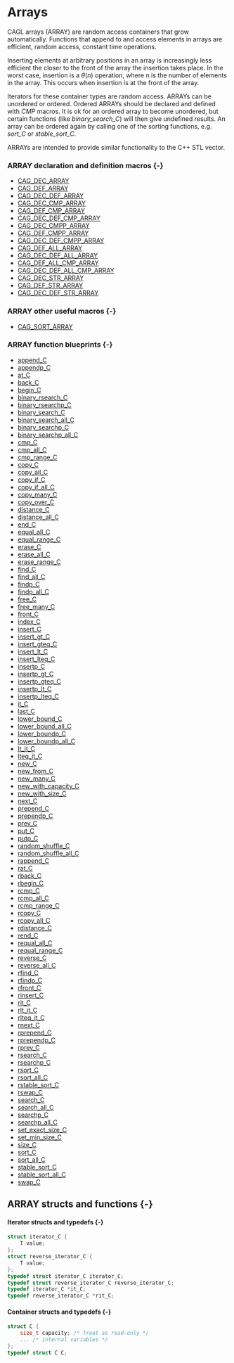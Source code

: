 # Arrays

CAGL arrays (ARRAY) are random access containers that grow automatically. Functions that append to and access elements in arrays are efficient, random access, constant time operations.

Inserting elements at arbitrary positions in an array is increasingly less efficient the closer to the front of the array the insertion takes place. In the worst case, insertion is a $\theta(n)$ operation, where n is the number of elements in the array. This occurs when insertion is at the front of the array.

Iterators for these container types are random access. ARRAYs can be unordered  or ordered. Ordered ARRAYs should be declared and defined with *CMP* macros. It is ok for an ordered array to become unordered, but certain functions (like *binary_search_C*) will then give undefined results. An array can be ordered again by calling one of the sorting functions, e.g. *sort_C* or *stable_sort_C*.

ARRAYs are intended to provide similar functionality to the C++ STL vector.

### ARRAY declaration and definition macros {-}

- [CAG_DEC_ARRAY](#cag_dec_array)
- [CAG_DEF_ARRAY](#cag_def_array)
- [CAG_DEC_DEF_ARRAY](#cag_dec_def_array)
- [CAG_DEC_CMP_ARRAY](#cag_dec_cmp_array)
- [CAG_DEF_CMP_ARRAY](#cag_def_cmp_array)
- [CAG_DEC_DEF_CMP_ARRAY](#cag_dec_def_cmp_array)
- [CAG_DEC_CMPP_ARRAY](#cag_dec_cmpp_array)
- [CAG_DEF_CMPP_ARRAY](#cag_def_cmpp_array)
- [CAG_DEC_DEF_CMPP_ARRAY](#cag_dec_def_cmpp_array)
- [CAG_DEF_ALL_ARRAY](#cag_def_all_array)
- [CAG_DEC_DEF_ALL_ARRAY](#cag_dec_def_all_array)
- [CAG_DEF_ALL_CMP_ARRAY](#cag_def_all_cmp_array)
- [CAG_DEC_DEF_ALL_CMP_ARRAY](#cag_dec_def_all_cmp_array)
- [CAG_DEC_STR_ARRAY](#cag_dec_str_array)
- [CAG_DEF_STR_ARRAY](#cag_def_str_array)
- [CAG_DEC_DEF_STR_ARRAY](#cag_dec_def_str_array)

### ARRAY other useful macros {-}

- [CAG_SORT_ARRAY](#cag_sort_array)

### ARRAY function blueprints {-}

- [append_C](#append_C-ad)
- [appendp_C](#appendp_C-ad)
- [at_C](#at_C-adhst)
- [back_C](#back_C)
- [begin_C](#begin_C-adhst)
- [binary_rsearch_C](#binary_rsearch_C-a)
- [binary_rsearchp_C](#binary_rsearchp_C-a)
- [binary_search_C](#binary_search_C)
- [binary_search_all_C](#binary_search_all_C-a)
- [binary_searchp_C](#binary_searchp_C-a)
- [binary_searchp_all_C](#binary_searchp_all_C-a)
- [cmp_C](#cmp_C-adst)
- [cmp_all_C](#cmp_all_C-adst)
- [cmp_range_C](#cmp_range_C-adst)
- [copy_C](#copy_C-adhst)
- [copy_all_C](#copy_all_C-adhst)
- [copy_if_C](#copy_if_C-adhst)
- [copy_if_all_C](#copy_if_all_C-adhst)
- [copy_many_C](#copy_many_C-adhst)
- [copy_over_C](#copy_over_C-adhst)
- [distance_C](#distance_C-adhst)
- [distance_all_C](#distance_all_C-adhst)
- [end_C](#end_C-adhst)
- [equal_all_C](#equal_all_C-adst)
- [equal_range_C](#equal_range_C-adst)
- [erase_C](#erase_C-adht)
- [erase_all_C](#erase_all_C-adhst)
- [erase_range_C](#erase_range_C-adhst)
- [find_C](#find_C-adhst)
- [find_all_C](#find_all_C-adhst)
- [findp_C](#findp_C-adhst)
- [findp_all_C](#findp_all_C-adhst)
- [free_C](#free_C-adhst)
- [free_many_C](#free_many_C-adhst)
- [front_C](#front_C-adst)
- [index_C](#index_C-adhst)
- [insert_C](#insert_C-adht)
- [insert_gt_C](#insert_gt_C-ad)
- [insert_gteq_C](#insert_gteq_C-ad)
- [insert_lt_C](#insert_lt_C-ad)
- [insert_lteq_C](#insert_lteq_C-ad)
- [insertp_C](#insertp_C-adht)
- [insertp_gt_C](#insertp_gt_C-ad)
- [insertp_gteq_C](#insertp_gteq_C-ad)
- [insertp_lt_C](#insertp_lt_C-ad)
- [insertp_lteq_C](#insertp_lteq_C-ad)
- [it_C](#it_C-adhst)
- [last_C](#last_C)
- [lower_bound_C](#lower_bound_C-a)
- [lower_bound_all_C](#lower_bound_all_C-a)
- [lower_boundp_C](#lower_boundp_C-a)
- [lower_boundp_all_C](#lower_boundp_all_C-a)
- [lt_it_C](#lt_it_C-ad)
- [lteq_it_C](#lteq_it_C-ad)
- [new_C](#new_C-adhst)
- [new_from_C](#new_from_C-adhst)
- [new_many_C](#new_many_C-adhst)
- [new_with_capacity_C](#new_with_capacity_C-a)
- [new_with_size_C](#new_with_size_C-a)
- [next_C](#next_C-adhst)
- [prepend_C](#prepend_C-ads)
- [prependp_C](#prependp_C-ads)
- [prev_C](#prev_C-adt)
- [put_C](#put_C-adhst)
- [putp_C](#putp_C)
- [random_shuffle_C](#random_shuffle_C-ad)
- [random_shuffle_all_C](#random_shuffle_all_C-ad)
- [rappend_C](#rappend_C-a)
- [rat_C](#rat_C-adt)
- [rback_C](#rback_C-a)
- [rbegin_C](#rbegin_C-adt)
- [rcmp_C](#rcmp_C-adt)
- [rcmp_all_C](#rcmp_all_C-adt)
- [rcmp_range_C](#rcmp_range_C-adt)
- [rcopy_C](#rcopy_C-adt)
- [rcopy_all_C](#rcopy_all_C-adt)
- [rdistance_C](#rdistance_C-adt)
- [rend_C](#rend_C-adt)
- [requal_all_C](#requal_all_C-adt)
- [requal_range_C](#requal_range_C-adt)
- [reverse_C](#reverse_C-ad)
- [reverse_all_C](#reverse_all_C-ads)
- [rfind_C](#rfind_C-adt)
- [rfindp_C](#rfindp_C-adt)
- [rfront_C](#rfront_C-a)
- [rinsert_C](#rinsert_C-a)
- [rit_C](#rit_C-adt)
- [rlt_it_C](#rlt_it_C-ad)
- [rlteq_it_C](#rlteq_it_C-ad)
- [rnext_C](#rnext_C-adt)
- [rprepend_C](#rprepend_C-a)
- [rprependp_C](#rprependp_C-a)
- [rprev_C](#rprev_C-adt)
- [rsearch_C](#rsearch_C-adt)
- [rsearchp_C](#rsearchp_C-adt)
- [rsort_C](#rsort_C-ad)
- [rsort_all_C](#rsort_all_C-ad)
- [rstable_sort_C](#rstable_sort_C-ad)
- [rswap_C](#rswap_C-adt)
- [search_C](#search_C-adst)
- [search_all_C](#search_all_C-adst)
- [searchp_C](#searchp_C-adst)
- [searchp_all_C](#searchp_all_C-adst)
- [set_exact_size_C](#set_exact_size_C-ads)
- [set_min_size_C](#set_min_size_C-ads)
- [size_C](#size_C-a)
- [sort_C](#sort_C-ad)
- [sort_all_C](#sort_all_C-ad)
- [stable_sort_C](#stable_sort_C-ad)
- [stable_sort_all_C](#stable_sort_all_C-ads)
- [swap_C](#swap_C-adhst)


## ARRAY structs and functions {-}

#### Iterator structs and typedefs {-}

```C
struct iterator_C {
    T value;
};
struct reverse_iterator_C {
    T value;
};
typedef struct iterator_C iterator_C;
typedef struct reverse_iterator_C reverse_iterator_C;
typedef iterator_C *it_C;
typedef reverse_iterator_C *rit_C;
```

#### Container structs and typedefs {-}

```C
struct C {
    size_t capacity; /* Treat as read-only */
    ... /* internal variables */
};
typedef struct C C;
```
